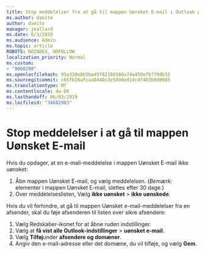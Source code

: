 ```yaml
---
title: Stop meddelelser fra at gå til mappen Uønsket E-mail i Outlook på internettet
ms.author: daeite
author: daeite
manager: joallard
ms.date: 6/3/2019
ms.audience: Admin
ms.topic: article
ROBOTS: NOINDEX, NOFOLLOW
localization_priority: Normal
ms.custom:
- "9000290"
ms.openlocfilehash: 95e338e0b5ba49f82286580a74a450efb7f00b31
ms.sourcegitcommit: c65fb26afcaa8446c3e5490ed14c4f403b9d0945
ms.translationtype: MT
ms.contentlocale: da-DK
ms.lasthandoff: 06/03/2019
ms.locfileid: "34682983"
---
```

# <a name="stop-messages-from-going-to-your-junk-email-folder"></a>Stop meddelelser i at gå til mappen Uønsket E-mail

Hvis du opdager, at en e-mail-meddelelse i mappen Uønsket E-mail ikke uønsket:

1. Åbn mappen Uønsket E-mail, og vælg meddelelsen. (*Bemærk:* elementer i mappen Uønsket E-mail, slettes efter 30 dage.)
1. Over meddelelseslisten, Vælg **ikke uønsket** > **ikke uønskede**.

Hvis du vil forhindre, at gå til mappen Uønsket e-mail-meddelelser fra en afsender, skal du føje afsenderen til listen over sikre afsendere:

1. Vælg Redskaber-ikonet for at åbne ruden indstillinger.
1. Vælg at **få vist alle Outlook-indstillinger** > **uønsket e-mail**.
1. Vælg **Tilføj**under **afsendere og domæner**.
1. Angiv den e-mail-adresse eller det domæne, du vil tilføje, og vælg **Gem**.